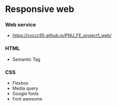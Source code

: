 # Responsive web
### Web service
+ https://cyccc95.github.io/PNU_FE_project1_web/
### HTML
+ Semantic Tag
### CSS
+ Flexbox
+ Media query
+ Google fonts
+ Font awesome

